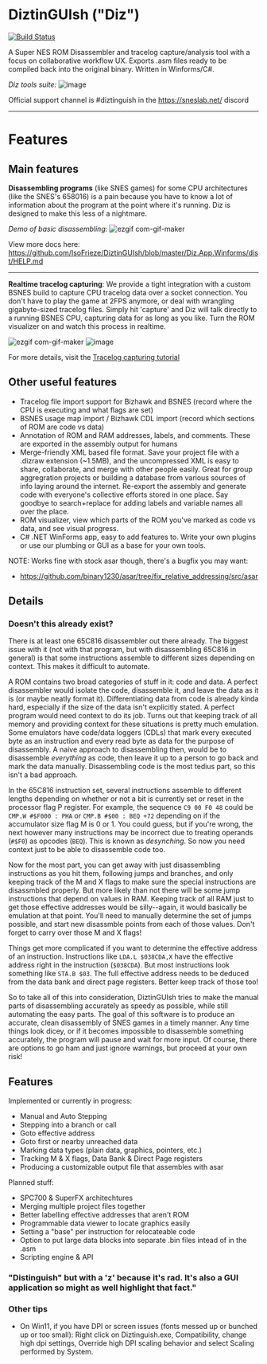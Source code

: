 # DiztinGUIsh ("Diz")
[![Build Status](https://github.com/Dotsarecool/DiztinGUIsh/actions/workflows/dotnet.yml/badge.svg)](https://github.com/Dotsarecool/DiztinGUIsh/actions/workflows/dotnet.yml)

A Super NES ROM Disassembler and tracelog capture/analysis tool with a focus on collaborative workflow UX. Exports .asm files ready to be compiled back into the original binary. Written in Winforms/C#.

_Diz tools suite:_
![image](https://user-images.githubusercontent.com/5413064/110195709-45767d80-7e0d-11eb-9f5f-1e21489dc8cd.png)

Official support channel is #diztinguish in the https://sneslab.net/ discord

---

# Features

## Main features

**Disassembling programs** (like SNES games) for some CPU architectures (like the SNES's 658016) is a pain because you have to know a lot of information about the program at the point where it's running. Diz is designed to make this less of a nightmare.

_Demo of basic disassembling:_
![ezgif com-gif-maker](https://i.imgur.com/Tb2H484.gif)

View more docs here: https://github.com/IsoFrieze/DiztinGUIsh/blob/master/Diz.App.Winforms/dist/HELP.md

---

**Realtime tracelog capturing**: We provide a tight integration with a custom BSNES build to capture CPU tracelog data over a socket connection. You don't have to play the game at 2FPS anymore, or deal with wrangling gigabyte-sized tracelog files.  Simply hit 'capture' and Diz will talk directly to a running BSNES CPU, capturing data for as long as you like. Turn the ROM visualizer on and watch this process in realtime.

![ezgif com-gif-maker](https://user-images.githubusercontent.com/5413064/97286056-69033900-1819-11eb-925d-67e1bbce95a7.gif)
![image](https://user-images.githubusercontent.com/5413064/97133932-ed729080-1721-11eb-894e-4c110787aa75.png)

For more details, visit the [Tracelog capturing tutorial](https://github.com/Dotsarecool/DiztinGUIsh/blob/master/TRACE%20CAPTURE%20INSTRUCTIONS.md)

## Other useful features

- Tracelog file import support for Bizhawk and BSNES (record where the CPU is executing and what flags are set)
- BSNES usage map import / Bizhawk CDL import (record which sections of ROM are code vs data)
- Annotation of ROM and RAM addresses, labels, and comments. These are exported in the assembly output for humans
- Merge-friendly XML based file format. Save your project file with a .dizraw extension (~1.5MB), and the uncompressed XML is easy to share, collaborate, and merge with other people easily.  Great for group aggregration projects or building a database from various sources of info laying around the internet. Re-export the assembly and generate code with everyone's collective efforts stored in one place. Say goodbye to search+replace for adding labels and variable names all over the place.
- ROM visualizer, view which parts of the ROM you've marked as code vs data, and see visual progress.
- C# .NET WinForms app, easy to add features to. Write your own plugins or use our plumbing or GUI as a base for your own tools.

NOTE: Works fine with stock asar though, there's a bugfix you may want:
- https://github.com/binary1230/asar/tree/fix_relative_addressing/src/asar

## Details

### Doesn't this already exist?

There is at least one 65C816 disassembler out there already. The biggest issue with it (not with that program, but with disassembling 65C816 in general) is that some instructions assemble to different sizes depending on context. This makes it difficult to automate. 

A ROM contains two broad categories of stuff in it: code and data. A perfect disassembler would isolate the code, disassemble it, and leave the data as it is (or maybe neatly format it). Differentiating data from code is already kinda hard, especially if the size of the data isn't explicitly stated. A perfect program would need context to do its job. Turns out that keeping track of all memory and providing context for these situations is pretty much emulation. Some emulators have code/data loggers (CDLs) that mark every executed byte as an instruction and every read byte as data for the purpose of disassembly. A naive approach to disassembling then, would be to disassemble *everything* as code, then leave it up to a person to go back and mark the data manually. Disassembling code is the most tedius part, so this isn't a bad approach.

In the 65C816 instruction set, several instructions assemble to different lengths depending on whether or not a bit is currently set or reset in the processor flag P register. For example, the sequence `C9 00 F0 48` could be `CMP.W #$F000 : PHA` or `CMP.B #$00 : BEQ +72` depending on if the accumulator size flag M is 0 or 1. You could guess, but if you're wrong, the next however many instructions may be incorrect due to treating operands (`#$F0`) as opcodes (`BEQ`). This is known as *desynching*. So now you need context just to be able to disassemble code too.

Now for the most part, you can get away with just disassembling instructions as you hit them, following jumps and branches, and only keeping track of the M and X flags to make sure the special instructions are disassmbled properly. But more likely than not there will be some jump instructions that depend on values in RAM. Keeping track of all RAM just to get those effective addresses would be silly--again, it would basically be emulation at that point. You'll need to manually determine the set of jumps possible, and start new disassmble points from each of those values. Don't forget to carry over those M and X flags!

Things get more complicated if you want to determine the effective address of an instruction. Instructions like `LDA.L $038CDA,X` have the effective address right in the instruction (`$038CDA`). But most instructions look something like `STA.B $03`. The full effective address needs to be deduced from the data bank and direct page registers. Better keep track of those too!

So to take all of this into consideration, DiztinGUIsh tries to make the manual parts of disassembling accurately as speedy as possible, while still automating the easy parts. The goal of this software is to produce an accurate, clean disassembly of SNES games in a timely manner. Any time things look dicey, or if it becomes impossible to disassemble something accurately, the program will pause and wait for more input. Of course, there are options to go ham and just ignore warnings, but proceed at your own risk!

## Features

Implemented or currently in progress:

* Manual and Auto Stepping
* Stepping into a branch or call
* Goto effective address
* Goto first or nearby unreached data
* Marking data types (plain data, graphics, pointers, etc.)
* Tracking M & X flags, Data Bank & Direct Page registers
* Producing a customizable output file that assembles with asar

Planned stuff:

* SPC700 & SuperFX architechtures
* Merging multiple project files together
* Better labelling effective addresses that aren't ROM
* Programmable data viewer to locate graphics easily
* Setting a "base" per instruction for relocateable code
* Option to put large data blocks into separate .bin files intead of in the .asm
* Scripting engine & API


### "Distinguish" but with a 'z' because it's rad. It's also a GUI application so might as well highlight that fact."


### Other tips 

- On Win11, if you have DPI or screen issues (fonts messed up or bunched up or too small):
Right click on Diztinguish.exe, Compatibility, change high dpi settings, Override high DPI scaling behavior and select Scaling performed by System.